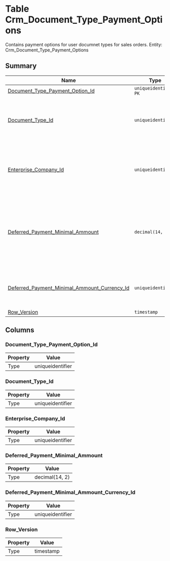 # Table Crm_Document_Type_Payment_Options

Contains payment options for user documnet types for sales orders. Entity: Crm_Document_Type_Payment_Options

## Summary

| Name | Type | Description |
| - | - | --- |
|[Document_Type_Payment_Option_Id](#document_type_payment_option_id)|`uniqueidentifier` `PK`||
|[Document_Type_Id](#document_type_id)|`uniqueidentifier` |The document type for which the payment option applies.|
|[Enterprise_Company_Id](#enterprise_company_id)|`uniqueidentifier` |The enterprise company for which the payment options are specified|
|[Deferred_Payment_Minimal_Ammount](#deferred_payment_minimal_ammount)|`decimal(14, 2)` |The minimal order total amount, which an order must have in order to use deferred payment|
|[Deferred_Payment_Minimal_Ammount_Currency_Id](#deferred_payment_minimal_ammount_currency_id)|`uniqueidentifier` |The currency of Deferred Payment Minimal Amount|
|[Row_Version](#row_version)|`timestamp` ||

## Columns

### Document_Type_Payment_Option_Id

| Property | Value |
| - | - |
|Type|uniqueidentifier|

### Document_Type_Id

| Property | Value |
| - | - |
|Type|uniqueidentifier|

### Enterprise_Company_Id

| Property | Value |
| - | - |
|Type|uniqueidentifier|

### Deferred_Payment_Minimal_Ammount

| Property | Value |
| - | - |
|Type|decimal(14, 2)|

### Deferred_Payment_Minimal_Ammount_Currency_Id

| Property | Value |
| - | - |
|Type|uniqueidentifier|

### Row_Version

| Property | Value |
| - | - |
|Type|timestamp|



